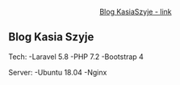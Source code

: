 <p align="center">
<a href="http://kasiaszyje.studio/">Blog KasiaSzyje - link</a>
</p>

## Blog Kasia Szyje

Tech: 
-Laravel 5.8
-PHP 7.2
-Bootstrap 4

Server: 
-Ubuntu 18.04
-Nginx
